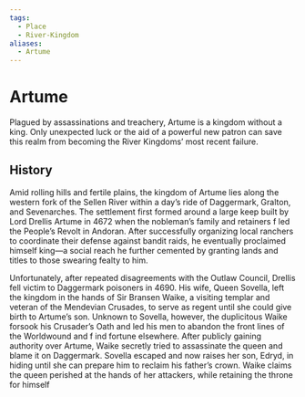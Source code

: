 ```yaml
---
tags:
  - Place
  - River-Kingdom
aliases:
  - Artume
---
```

# Artume
Plagued by assassinations and treachery, Artume is a kingdom without a king. Only unexpected luck or the aid of a powerful new patron can save this realm from becoming the River Kingdoms’ most recent failure.  
## History
Amid rolling hills and fertile plains, the kingdom of Artume lies along the western fork of the Sellen River within a day’s ride of Daggermark, Gralton, and Sevenarches. The settlement first formed around a large keep built by Lord Drellis Artume in 4672 when the nobleman’s family and retainers f led the People’s Revolt in Andoran. After successfully organizing local ranchers to coordinate their defense against bandit raids, he eventually proclaimed himself king—a social reach he further cemented by granting lands and titles to those swearing fealty to him.

Unfortunately, after repeated disagreements with the Outlaw Council, Drellis fell victim to Daggermark poisoners in 4690. His wife, Queen Sovella, left the kingdom in the hands of Sir Bransen Waike, a visiting templar and veteran of the Mendevian Crusades, to serve as regent until she could give birth to Artume’s son. Unknown to Sovella, however, the duplicitous Waike forsook his Crusader’s Oath and led his men to abandon the front lines of the Worldwound and f ind fortune elsewhere. After publicly gaining authority over Artume, Waike secretly tried to assassinate the queen and blame it on Daggermark. Sovella escaped and now raises her son, Edryd, in hiding until she can prepare him to reclaim his father’s crown. Waike claims the queen perished at the hands of her attackers, while retaining the throne for himself